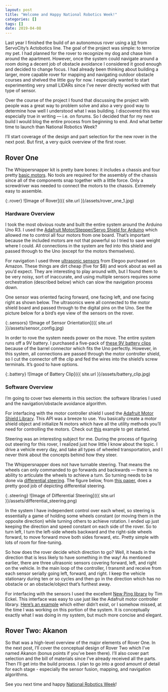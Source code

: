 ```yaml
---
layout: post
title: "Welcome and Happy National Robotics Week!"
categories: []
tags: []
date: 2019-04-08
---
```


Last year I finished the build of an autonomous rover using a [kit](https://www.servocity.com/whippersnapper) from ServoCity’s Actobotics line.  The goal of the project was simple:  to terrorize my pet.  I had planned for the rover to recognize my dog and chase him around the apartment.  However, once the system could navigate around a room doing a decent job of obstacle avoidance I considered it good enough and decided to change focus.  I had already been thinking about building a larger, more capable rover for mapping and navigating outdoor obstacle courses and shelved the little guy for now.  I especially wanted to start experimenting very small LIDARs since I’ve never directly worked with that type of sensor.

Over the course of the project I found that discussing the project with people was a great way to problem solve and also a very good way to determine how well I understood what I was building.  I discovered this was especially true in writing — i.e. on forums.  So I decided that for my next build I would blog the entire process from beginning to end.  And what better time to launch than National Robotics Week?

I’ll start coverage of the design and part selection for the new rover in the next post. But first, a very quick overview of the first rover.

## Rover One
The Whippersnapper kit is pretty bare bones:  it includes a chassis and four pretty [basic motors](https://www.servocity.com/right-angle-gearmotor).  No tools are required for the assembly of the chassis since all of the components snap together with a little force.  Only a screwdriver was needed to connect the motors to the chassis.  Extremely easy to assemble.

{:.rover}
![Image of Rover]({{ site.url }}/assets/rover_one_1.jpg)

### Hardware Overview

I took the most obvious route and built the entire system around the Arduino Uno R3.  I used the [Adafruit Motor/Stepper/Servo Shield for Arduino](https://www.adafruit.com/product/1438) which allowed me to control all four motors from one board.  That’s important because the included motors are not that powerful so I tried to save weight where I could.  All connections in the system are fed into this shield and passed through to the Uno (except for the motors themselves).

For navigation I used three [ultrasonic sensors](https://www.amazon.com/gp/product/B01COSN7O6/ref=oh_aui_search_asin_title?ie=UTF8&psc=1) from Elegoo purchased on Amazon.  These things are dirt cheap (five for $8) and work about as well as you’d expect.  They are interesting to play around with, but I found them to be very noisy, sort of inaccurate, and using multiple sensors requires some orchestration (described below) which can slow the navigation process down.

One sensor was oriented facing forward, one facing left, and one facing right as shown below.  The ultrasonics were all connected to the motor shield board and passed through to the digital pins on the Uno.  See the picture below for a bird’s eye view of the sensors on the rover.

{:.sensors}
![Image of Sensor Orientation]({{ site.url }}/assets/sensor_config.jpg)

In order to rove the system needs power on the move.  The entire system runs off a 9V battery.  I purchased a five-pack of [these 9V battery clips](https://www.amazon.com/gp/product/B01AXIEDX8/ref=oh_aui_search_asin_title?ie=UTF8&psc=1) because of the barrel connector which fits the Uno perfectly.  However, in this system, all connections are passed through the motor controller shield, so I cut the connector off the clip and fed the wires into the shield’s screw terminals.  It’s good to have options.

{:.battery}
![Image of Battery Clip]({{ site.url }}/assets/battery_clip.jpg)

### Software Overview

I’m going to cover two elements in this section:  the software libraries I used and the navigation/obstacle avoidance algorithm.

For interfacing with the motor controller shield I used the [Adafruit Motor Shield Library](https://github.com/adafruit/Adafruit_Motor_Shield_V2_Library).  This API was a breeze to use.  You basically create a motor shield object and initialize N motors which have all the utility methods you’ll need for controlling the motors.  Check out [this](https://github.com/adafruit/Adafruit_Motor_Shield_V2_Library/blob/master/examples/DCMotorTest/DCMotorTest.ino) example to get started.

Steering was an interesting subject for me.  During the process of figuring out steering for this rover, I realized just how little I know about the topic.  I drive a vehicle every day, and take all types of wheeled transportation, and I never think about the concepts behind how they steer.

The Whippersnapper does not have turnable steering.  That means the wheels can only commanded to go forwards and backwards — there is no ability to articulate the wheels to achieve a turn.  So turning needs to be done via [differential steering](https://en.wikipedia.org/wiki/Differential_steering).  The figure below, from [this paper](https://www.researchgate.net/publication/228457498_Java_simulator_for_an_autonomous_mobile_robot_operating_in_the_presence_of_sensor_faults), does a pretty good job of depicting differential steering.

{:.steering}
![Image of Differential Steering]({{ site.url }}/assets/differential_steering.png)

In the system I have independent control over each wheel, so steering is essentially a game of holding some wheels constant (or moving them in the opposite direction) while turning others to achieve rotation.  I ended up just keeping the direction and speed constant on each side of the rover.  So to turn left, I turn the left-side wheels backward and the right-side wheels forward, to move forward move both sides forward, etc.  Pretty simple with lots of room for fine-tuning.

So how does the rover decide which direction to go?  Well, it heads in the direction that is less likely to have something in the way!  As mentioned earlier, there are three ultrasonic sensors covering forward, left, and right on the vehicle.  In the main loop of the controller, I transmit and receive from each sensor serially going left, forward, and right.  I keep the vehicle stationary during ten or so cycles and then go in the direction which has no obstacle or an obstacle/object that’s furthest away.   

For interfacing with the sensors I used the excellent [New Ping library](https://bitbucket.org/teckel12/arduino-new-ping/wiki/Home) by Tim Eckel.  This interface was easy to use just like the Adafruit motor controller library.  [Here’s an example](https://bitbucket.org/teckel12/arduino-new-ping/wiki/Home#!ping-3-sensors-sketch) which either didn’t exist, or I somehow missed, at the time I was working on this portion of the system.  It is conceptually exactly what I was doing in my system, but much more concise and elegant.

## Rover Two:  Akanon
So that was a high-level overview of the major elements of Rover One.  In the next post, I’ll cover the conceptual design of Rover Two which I’ve named Akanon (bonus points if you’ve been there).   I’ll also cover part selection and the bill of materials since I’ve already received all the parts.  Then I’ll get into the build process.  I plan to go into a good amount of detail for each stage - especially the sensor fusion, mapping, and navigation algorithms.

See you next time and happy [National Robotics Week](https://www.nationalroboticsweek.org/)!